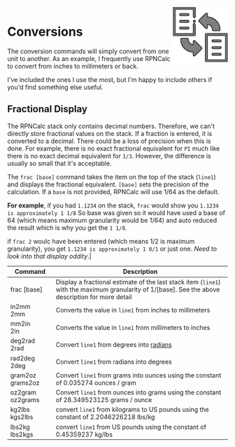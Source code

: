 <img align="right" width="125" src="../Images/Conversion.png">

# Conversions

The conversion commands will simply convert from one unit to another.  As an example, I frequently use RPNCalc to convert from inches to millimeters or back.

I've included the ones I use the most, but I'm happy to include others if you'd find something else useful.

## Fractional Display

The RPNCalc stack only contains decimal numbers.  Therefore, we can't directly store fractional values on the stack.  If a fraction is entered, it is converted to a decimal.  There could be a loss of precision when this is done.  For example, there is no exact fractional equivalent for `PI` much like there is no exact decimal equivalent for `1/3`.  However, the difference is usually so small that it's acceptable.

The `frac [base]` command takes the item on the top of the stack (`line1`) and displays the fractional equivalent.  `[base]` sets the precision of the calculation. If a `base` is not provided, RPNCalc will use 1/64 as the default.  

**For example**, if you had `1.1234` on the stack, `frac` would show you `1.1234 is approximately 1 1/8`  So base was given so it would have used a base of 64 (which means maximum granularity would be 1/64) and auto reduced the result which is why you get the `1 1/8`. 

if `frac 2` woulc have been entered (which means 1/2 is maximum granularity), you get `1.1234 is approximately 1 0/1` or just one.  *Need to look into that display oddity*.|


|<div style="width:90px">Command</div>|Description|
|-------|-----------|
|frac [base]|Display a fractional estimate of the last stack item (`line1`) with the maximum granularity of 1/[base]. See the above description for more detail|
|in2mm<br>2mm|Converts the value in `line1` from inches to millimeters|
|mm2in<br>2in|Converts the value in `line1` from millimeters to inches|
|deg2rad<br>2rad|Convert `line1` from degrees into [radians](https://en.wikipedia.org/wiki/Radian)|
|rad2deg<br>2deg|Convert `line1` from radians into degrees|
|gram2oz<br>grams2oz|Convert `line1` from grams into ounces using the constant of 0.035274 ounces / gram|
|oz2gram<br>oz2grams|Convert `line1` from ounces into grams using the constant of 28.349523125 grams / ounce|
|kg2lbs<br>kgs2lbs|convert `line1` from kilograms to US pounds using the constant of 2.2046226218 lbs/kg|
|lbs2kg<br>lbs2kgs|convert `line1` from US pounds using the constant of 0.45359237 kg/lbs|
